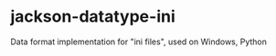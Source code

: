 jackson-datatype-ini
====================

Data format implementation for "ini files", used on Windows, Python
